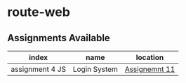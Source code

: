 # route-web

## Assignments Available

| index           | name         | location                          |
| --------------- | ------------ | --------------------------------- |
| assignment 4 JS | Login System | [Assignemnt 11](./assignment-11/) |
